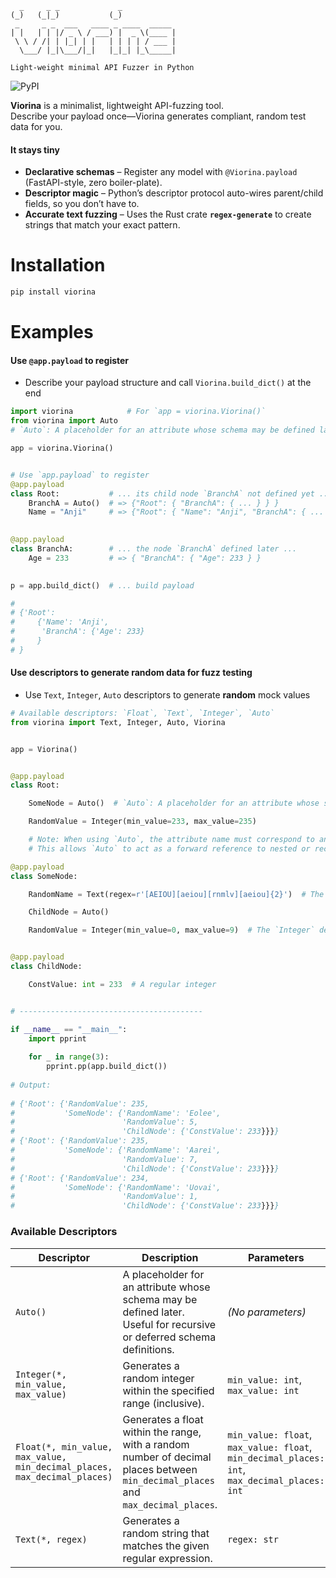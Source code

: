 ```plaintext
  _     _ _             _             
(_)   (_|_)           (_)            
 _     _ _  ___   ____ _ ____  _____ 
| |   | | |/ _ \ / ___) |  _ \(____ |
 \ \ / /| | |_| | |   | | | | / ___ |
  \___/ |_|\___/|_|   |_|_| |_\_____|
                                     
Light-weight minimal API Fuzzer in Python
```
![PyPI](https://img.shields.io/pypi/v/viorina)

**Viorina** is a minimalist, lightweight API-fuzzing tool.  
Describe your payload once—Viorina generates compliant, random test data for you.

#### It stays tiny

* **Declarative schemas** – Register any model with `@Viorina.payload` (FastAPI-style, zero boiler-plate).  
* **Descriptor magic** – Python’s descriptor protocol auto-wires parent/child fields, so you don’t have to.  
* **Accurate text fuzzing** – Uses the Rust crate **`regex-generate`** to create strings that match your exact pattern.

# Installation
```bash
pip install viorina
```

# Examples
#### Use `@app.payload` to register
- Describe your payload structure and call `Viorina.build_dict()` at the end
```python
import viorina            # For `app = viorina.Viorina()`
from viorina import Auto
# `Auto`: A placeholder for an attribute whose schema may be defined later. Useful for recursive or deferred schema definitions.

app = viorina.Viorina()


# Use `app.payload` to register
@app.payload
class Root:           # ... its child node `BranchA` not defined yet ...
    BranchA = Auto()  # => {"Root": { "BranchA": { ... } } }
    Name = "Anji"     # => {"Root": { "Name": "Anji", "BranchA": { ... } } }
    

@app.payload
class BranchA:        # ... the node `BranchA` defined later ...
    Age = 233         # => { "BranchA": { "Age": 233 } }
    

p = app.build_dict()  # ... build payload

# 
# {'Root': 
#     {'Name': 'Anji', 
#      'BranchA': {'Age': 233}
#     }
# }
```
#### Use descriptors to generate random data for fuzz testing
- Use `Text`, `Integer`, `Auto` descriptors to generate **random** mock values
```python
# Available descriptors: `Float`, `Text`, `Integer`, `Auto`
from viorina import Text, Integer, Auto, Viorina


app = Viorina()


@app.payload
class Root:

    SomeNode = Auto()  # `Auto`: A placeholder for an attribute whose schema may be defined later. Useful for recursive or deferred schema definitions.

    RandomValue = Integer(min_value=233, max_value=235)

    # Note: When using `Auto`, the attribute name must correspond to an existing or non-existing Python class that can be registered as a payload.
    # This allows `Auto` to act as a forward reference to nested or recursive schemas.

@app.payload
class SomeNode:

    RandomName = Text(regex=r'[AEIOU][aeiou][rnmlv][aeiou]{2}')  # The `Text` descriptor takes a regex pattern

    ChildNode = Auto()

    RandomValue = Integer(min_value=0, max_value=9)  # The `Integer` descriptor


@app.payload
class ChildNode:

    ConstValue: int = 233  # A regular integer


# -----------------------------------------

if __name__ == "__main__":
    import pprint
    
    for _ in range(3):
        pprint.pp(app.build_dict())
        
# Output:
        
# {'Root': {'RandomValue': 235,
#           'SomeNode': {'RandomName': 'Eolee',
#                        'RandomValue': 5,
#                        'ChildNode': {'ConstValue': 233}}}}
# {'Root': {'RandomValue': 235,
#           'SomeNode': {'RandomName': 'Aarei',
#                        'RandomValue': 7,
#                        'ChildNode': {'ConstValue': 233}}}}
# {'Root': {'RandomValue': 234,
#           'SomeNode': {'RandomName': 'Uovai',
#                        'RandomValue': 1,
#                        'ChildNode': {'ConstValue': 233}}}}
```

### Available Descriptors
| Descriptor                                                               | Description                                                                                                                       | Parameters                                                                                   |
| ------------------------------------------------------------------------ | --------------------------------------------------------------------------------------------------------------------------------- | -------------------------------------------------------------------------------------------- |
| `Auto()`                                                                 | A placeholder for an attribute whose schema may be defined later. Useful for recursive or deferred schema definitions.            | *(No parameters)*                                                                            |
| `Integer(*, min_value, max_value)`                                       | Generates a random integer within the specified range (inclusive).                                                                | `min_value: int`, `max_value: int`                                                           |
| `Float(*, min_value, max_value, min_decimal_places, max_decimal_places)` | Generates a float within the range, with a random number of decimal places between `min_decimal_places` and `max_decimal_places`. | `min_value: float`, `max_value: float`, `min_decimal_places: int`, `max_decimal_places: int` |
| `Text(*, regex)`                                                         | Generates a random string that matches the given regular expression.                                                              | `regex: str`                                                                                 |
